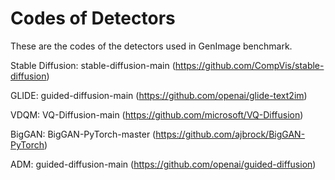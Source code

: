 # Codes of Detectors

These are the codes of the detectors used in GenImage benchmark. 

Stable Diffusion: stable-diffusion-main (https://github.com/CompVis/stable-diffusion)

GLIDE: guided-diffusion-main (https://github.com/openai/glide-text2im)

VDQM: VQ-Diffusion-main (https://github.com/microsoft/VQ-Diffusion)

BigGAN: BigGAN-PyTorch-master (https://github.com/ajbrock/BigGAN-PyTorch)

ADM: guided-diffusion-main (https://github.com/openai/guided-diffusion)





